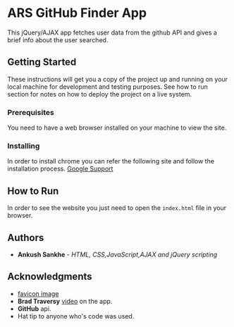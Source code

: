 # ARS GitHub Finder App

This jQuery/AJAX app fetches user data from the github API and gives a brief info about the user searched.

## Getting Started

These instructions will get you a copy of the project up and running on your local machine for development and testing purposes. See how to run section for notes on how to deploy the project on a live system.

### Prerequisites

You need to have a web browser installed on your machine to view the site.

### Installing

In order to install chrome you can refer the following site and follow the installation process.
[Google Support](https://support.google.com/chrome/answer/95346?co=GENIE.Platform%3DDesktop&hl=en-GB)

## How to Run

In order to see the website you just need to open the `index.html` file in your browser.

## Authors

* **Ankush Sankhe** - *HTML, CSS,JavaScript,AJAX and jQuery scripting* 

## Acknowledgments

* [favicon image](https://cdn4.iconfinder.com/data/icons/iconsimple-logotypes/512/github-512.png)
* **Brad Traversy** [video](https://www.youtube.com/watch?v=lIKrfLWNsUI) on the app. 
* **GitHub** api.
* Hat tip to anyone who's code was used.